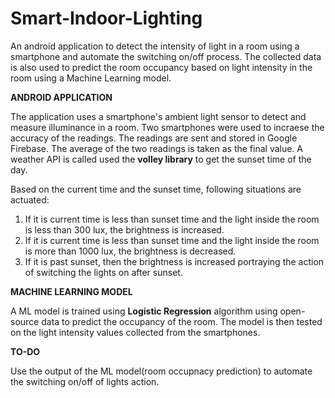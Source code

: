 # Smart-Indoor-Lighting
An android application to detect the intensity of light in a room using a smartphone and automate the switching on/off process. The collected data is also used to predict the room occupancy based on light intensity in the room using a Machine Learning model.

**ANDROID APPLICATION**

The application uses a smartphone's ambient light sensor to detect and measure illuminance in a room. Two smartphones were used to incraese the accuracy of the readings. The readings are sent and stored in Google Firebase. The average of the two readings is taken as the final value. A weather API is called used the **volley library** to get the sunset time of the day.

Based on the current time and the sunset time, following situations are actuated:
1. If it is current time is less than sunset time and the light inside the room is less than 300 lux, the brightness is increased.
2. If it is current time is less than sunset time and the light inside the room is more than 1000 lux, the brightness is decreased.
3. If it is past sunset, then the brightness is increased portraying the action of switching the lights on after sunset.

**MACHINE LEARNING MODEL**

A ML model is trained using **Logistic Regression** algorithm using open-source data to predict the occupancy of the room. The model is then tested on the light intensity values collected from the smartphones. 


**TO-DO**

Use the output of the ML model(room occupnacy prediction) to automate the switching on/off of lights action.
